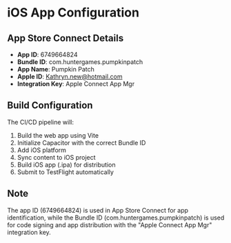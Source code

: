 # iOS App Configuration

## App Store Connect Details
- **App ID**: 6749664824
- **Bundle ID**: com.huntergames.pumpkinpatch
- **App Name**: Pumpkin Patch
- **Apple ID**: Kathryn.new@hotmail.com
- **Integration Key**: Apple Connect App Mgr

## Build Configuration
The CI/CD pipeline will:
1. Build the web app using Vite
2. Initialize Capacitor with the correct Bundle ID
3. Add iOS platform
4. Sync content to iOS project
5. Build iOS app (.ipa) for distribution
6. Submit to TestFlight automatically

## Note
The app ID (6749664824) is used in App Store Connect for app identification, while the Bundle ID (com.huntergames.pumpkinpatch) is used for code signing and app distribution with the "Apple Connect App Mgr" integration key.